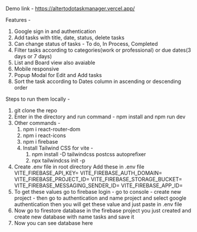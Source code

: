 Demo link - https://altertodotaskmanager.vercel.app/

Features -
1. Google sign in and authentication
2. Add tasks with title, date, status, delete tasks
3. Can change status of tasks - To do, In Process, Completed
4. Filter tasks according to categories(work or professional) or due dates(3 days or 7 days)
5. List and Board view also avaiable
6. Mobile responsive
7. Popup Modal for Edit and Add tasks
8. Sort the task according to Dates column in ascending or descending order

Steps to run them locally -
1. git clone the repo
2. Enter in the directory and run command - npm install and npm run dev
3. Other commands -
   1. npm i react-router-dom
   2. npm i react-icons
   3. npm i firebase
   4. Install Tailwind CSS for vite -
        1. npm install -D tailwindcss postcss autoprefixer
        2. npx tailwindcss init -p
4. Create .env file in root directory
   Add these in .env file
   VITE_FIREBASE_API_KEY=
   VITE_FIREBASE_AUTH_DOMAIN=
   VITE_FIREBASE_PROJECT_ID=
   VITE_FIREBASE_STORAGE_BUCKET=
   VITE_FIREBASE_MESSAGING_SENDER_ID=
   VITE_FIREBASE_APP_ID=
5. To get these values go to firebase login - go to console - create new project - then go to authentication and name project and select google authentication then you will get these value and just paste in .env file
6. Now go to firestore database in the firebase project you just created and create new database with name tasks and save it
7. Now you can see database here
